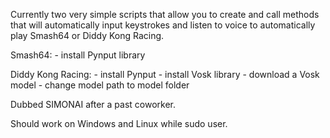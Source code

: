 Currently two very simple scripts that allow you to create and call methods that will automatically input keystrokes and listen to voice to automatically play Smash64 or Diddy Kong Racing.

Smash64: 
	- install Pynput library
	
Diddy Kong Racing: 
	- install Pynput
	- install Vosk library
	- download a Vosk model
	- change model path to model folder

Dubbed SIMONAI after a past coworker.

Should work on Windows and Linux while sudo user.
